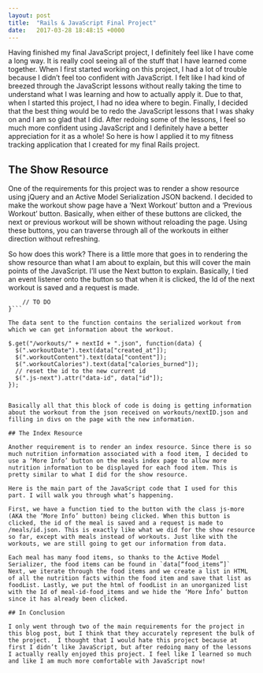 ```yaml
---
layout: post
title:  "Rails & JavaScript Final Project"
date:   2017-03-28 18:48:15 +0000
---
```



Having finished my final JavaScript project, I definitely feel like I have come a long way. It is really cool seeing all of the stuff that I have learned come together. When I first started working on this project, I had a lot of trouble because I didn’t feel too confident with JavaScript. I felt like I had kind of breezed through the JavaScript lessons without really taking the time to understand what I was learning and how to actually apply it. Due to that, when I started this project, I had no idea where to begin. Finally, I decided that the best thing would be to redo the JavaScript lessons that I was shaky on and I am so glad that I did. After redoing some of the lessons, I feel so much more confident using JavaScript and I definitely have a better appreciation for it as a whole! So here is how I applied it to my fitness tracking application that I created for my final Rails project.

## The Show Resource

One of the requirements for this project was to render a show resource using jQuery and an Active Model Serialization JSON backend. I decided to make the workout show page have a ‘Next Workout’ button and a ‘Previous Workout’ button. Basically, when either of these buttons are clicked, the next or previous workout will be shown without reloading the page. Using these buttons, you can traverse through all of the workouts in either direction without refreshing.

So how does this work? There is a little more that goes in to rendering the show resource than what I am about to explain, but this will cover the main points of the JavaScript. I’ll use the Next button to explain. Basically, I tied an event listener onto the button so that when it is clicked, the Id of the next workout is saved and a request is made.

```$.get("/workouts/" + nextId + ".json", function(data) {
	// TO DO
}```

The data sent to the function contains the serialized workout from which we can get information about the workout. 

```
    $.get("/workouts/" + nextId + ".json", function(data) {
      $(".workoutDate").text(data["created_at"]);
      $(".workoutContent").text(data["content"]);
      $(".workoutCalories").text(data["calories_burned"]);
      // reset the id to the new current id
      $(".js-next").attr("data-id", data["id"]);
    });
```

Basically all that this block of code is doing is getting information about the workout from the json received on workouts/nextID.json and filling in divs on the page with the new information.

## The Index Resource

Another requirement is to render an index resource. Since there is so much nutrition information associated with a food item, I decided to use a ‘More Info’ button on the meals index page to allow more nutrition information to be displayed for each food item. This is pretty similar to what I did for the show resource.

Here is the main part of the JavaScript code that I used for this part. I will walk you through what’s happening.

```
<script type="text/javascript" charset="utf-8">
$(function () {
  $(".js-more").on('click', function() {
    var id = parseInt($(".js-more").attr("data-id"));
    $.get("/meals/" + id + ".json", function(data) {
      var foodItems = data["food_items"];
      var foodList = "";

      foodItems.forEach(function(food) {
        foodList += '<li>Name: ' + food["name"] + '</li><br><li>Serving Size: ' + food["serving_size"] + '</li><br><li>Number of Servings: ' + food["num_servings"] + '</li><br><li>Fat: ' + food["fat"] + '</li><br><li>Cholesterol: ' + food["cholesterol"] + '</li><br><li>Sodium: ' + food["sodium"] + '</li><br><li>Carbs: ' + food["carbs"] + '</li><br><li>Protein: ' + food["protein"] + '</li><br>';
      });
      $("#meal-" + id + "-food_items").html(foodList);
      $(".js-more").hide();
    });
    return false;
  });
});
</script>
```
First, we have a function tied to the button with the class js-more (AKA the ‘More Info’ button) being clicked. When this button is clicked, the id of the meal is saved and a request is made to /meals/id.json. This is exactly like what we did for the show resource so far, except with meals instead of workouts. Just like with the workouts, we are still going to get our information from data.

Each meal has many food items, so thanks to the Active Model Serializer, the food items can be found in `data[“food_items”]`
Next, we iterate through the food items and we create a list in HTML of all the nutrition facts within the food item and save that list as foodList. Lastly, we put the html of foodList in an unorganized list with the Id of meal-id-food_items and we hide the ‘More Info’ button since it has already been clicked.

## In Conclusion

I only went through two of the main requirements for the project in this blog post, but I think that they accurately represent the bulk of the project.  I thought that I would hate this project because at first I didn’t like JavaScript, but after redoing many of the lessons I actually really enjoyed this project. I feel like I learned so much and like I am much more comfortable with JavaScript now!


